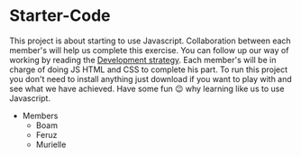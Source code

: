 # Starter-Code
This project is about starting to use Javascript. Collaboration between each member's will help us complete this exercise. 
You can follow up our way of working by reading the [Development strategy](./development-strategy.md). 
Each member's will be in charge of doing JS HTML and CSS to complete his part. 
To run this project you don't need to install anything just download if you want to play with and see what we have achieved. 
Have some fun 😉 why learning like us to use Javascript.
- Members
  - Boam
  - Feruz
  - Murielle
